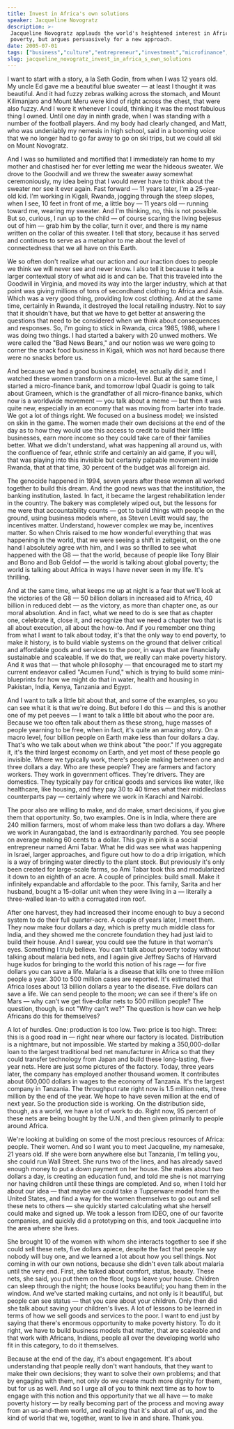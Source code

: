 ```yaml
---
title: Invest in Africa's own solutions
speaker: Jacqueline Novogratz
description: >-
 Jacqueline Novogratz applauds the world's heightened interest in Africa and
 poverty, but argues persuasively for a new approach.
date: 2005-07-01
tags: ["business","culture","entrepreneur","investment","microfinance","philanthropy","poverty","global-development"]
slug: jacqueline_novogratz_invest_in_africa_s_own_solutions
---
```


I want to start with a story, a la Seth Godin, from when I was 12 years old. My uncle Ed
gave me a beautiful blue sweater — at least I thought it was beautiful. And it had fuzzy
zebras walking across the stomach, and Mount Kilimanjaro and Mount Meru were kind of right
across the chest, that were also fuzzy. And I wore it whenever I could, thinking it was
the most fabulous thing I owned. Until one day in ninth grade, when I was standing with a
number of the football players. And my body had clearly changed, and Matt, who was
undeniably my nemesis in high school, said in a booming voice that we no longer had to go
far away to go on ski trips, but we could all ski on Mount Novogratz. 

And I was so humiliated and mortified that I immediately ran home to my mother and
chastised her for ever letting me wear the hideous sweater. We drove to the Goodwill and
we threw the sweater away somewhat ceremoniously, my idea being that I would never have to
think about the sweater nor see it ever again. Fast forward — 11 years later, I'm a
25-year-old kid. I'm working in Kigali, Rwanda, jogging through the steep slopes, when I
see, 10 feet in front of me, a little boy — 11 years old — running toward me, wearing my
sweater. And I'm thinking, no, this is not possible. But so, curious, I run up to the
child — of course scaring the living bejesus out of him — grab him by the collar, turn it
over, and there is my name written on the collar of this sweater. I tell that story,
because it has served and continues to serve as a metaphor to me about the level of
connectedness that we all have on this Earth.

We so often don't realize what our action and our inaction does to people we think we will
never see and never know. I also tell it because it tells a larger contextual story of
what aid is and can be. That this traveled into the Goodwill in Virginia, and moved its
way into the larger industry, which at that point was giving millions of tons of
secondhand clothing to Africa and Asia. Which was a very good thing, providing low cost
clothing. And at the same time, certainly in Rwanda, it destroyed the local retailing
industry. Not to say that it shouldn't have, but that we have to get better at answering
the questions that need to be considered when we think about consequences and
responses. So, I'm going to stick in Rwanda, circa 1985, 1986, where I was doing two
things. I had started a bakery with 20 unwed mothers. We were called the "Bad News Bears,"
and our notion was we were going to corner the snack food business in Kigali, which was
not hard because there were no snacks before us.

And because we had a good business model, we actually did it, and I watched these women
transform on a micro-level. But at the same time, I started a micro-finance bank, and
tomorrow Iqbal Quadir is going to talk about Grameen, which is the grandfather of all
micro-finance banks, which now is a worldwide movement — you talk about a meme — but then
it was quite new, especially in an economy that was moving from barter into trade. We got a
lot of things right. We focused on a business model; we insisted on skin in the game. The
women made their own decisions at the end of the day as to how they would use this access
to credit to build their little businesses, earn more income so they could take care of
their families better. What we didn't understand, what was happening all around us, with
the confluence of fear, ethnic strife and certainly an aid game, if you will, that was
playing into this invisible but certainly palpable movement inside Rwanda, that at that
time, 30 percent of the budget was all foreign aid.

The genocide happened in 1994, seven years after these women all worked together to build
this dream. And the good news was that the institution, the banking institution, lasted.
In fact, it became the largest rehabilitation lender in the country. The bakery was
completely wiped out, but the lessons for me were that accountability counts — got to
build things with people on the ground, using business models where, as Steven Levitt
would say, the incentives matter. Understand, however complex we may be, incentives
matter. So when Chris raised to me how wonderful everything that was happening in the
world, that we were seeing a shift in zeitgeist, on the one hand I absolutely agree with
him, and I was so thrilled to see what happened with the G8 — that the world, because of
people like Tony Blair and Bono and Bob Geldof — the world is talking about global
poverty; the world is talking about Africa in ways I have never seen in my life. It's
thrilling.

And at the same time, what keeps me up at night is a fear that we'll look at the victories
of the G8 — 50 billion dollars in increased aid to Africa, 40 billion in reduced debt — as
the victory, as more than chapter one, as our moral absolution. And in fact, what we need
to do is see that as chapter one, celebrate it, close it, and recognize that we need a
chapter two that is all about execution, all about the how-to. And if you remember one
thing from what I want to talk about today, it's that the only way to end poverty, to make
it history, is to build viable systems on the ground that deliver critical and affordable
goods and services to the poor, in ways that are financially sustainable and scaleable. If
we do that, we really can make poverty history. And it was that — that whole philosophy —
that encouraged me to start my current endeavor called "Acumen Fund," which is trying to
build some mini-blueprints for how we might do that in water, health and housing in
Pakistan, India, Kenya, Tanzania and Egypt.

And I want to talk a little bit about that, and some of the examples, so you can see what
it is that we're doing. But before I do this — and this is another one of my pet peeves —
I want to talk a little bit about who the poor are. Because we too often talk about them
as these strong, huge masses of people yearning to be free, when in fact, it's quite an
amazing story. On a macro level, four billion people on Earth make less than four dollars
a day. That's who we talk about when we think about "the poor." If you aggregate it, it's
the third largest economy on Earth, and yet most of these people go invisible. Where we
typically work, there's people making between one and three dollars a day. Who are these
people? They are farmers and factory workers. They work in government offices. They're
drivers. They are domestics. They typically pay for critical goods and services like
water, like healthcare, like housing, and they pay 30 to 40 times what their middleclass
counterparts pay — certainly where we work in Karachi and Nairobi.

The poor also are willing to make, and do make, smart decisions, if you give them that
opportunity. So, two examples. One is in India, where there are 240 million farmers, most
of whom make less than two dollars a day. Where we work in Aurangabad, the land is
extraordinarily parched. You see people on average making 60 cents to a dollar. This guy
in pink is a social entrepreneur named Ami Tabar. What he did was see what was happening
in Israel, larger approaches, and figure out how to do a drip irrigation, which is a way
of bringing water directly to the plant stock. But previously it's only been created for
large-scale farms, so Ami Tabar took this and modularized it down to an eighth of an acre.
A couple of principles: build small. Make it infinitely expandable and affordable to the
poor. This family, Sarita and her husband, bought a 15-dollar unit when they were living in
a — literally a three-walled lean-to with a corrugated iron roof.

After one harvest, they had increased their income enough to buy a second system to do
their full quarter-acre. A couple of years later, I meet them. They now make four dollars
a day, which is pretty much middle class for India, and they showed me the concrete
foundation they had just laid to build their house. And I swear, you could see the future
in that woman's eyes. Something I truly believe. You can't talk about poverty today without
talking about malaria bed nets, and I again give Jeffrey Sachs of Harvard huge kudos for
bringing to the world this notion of his rage — for five dollars you can save a life.
Malaria is a disease that kills one to three million people a year. 300 to 500 million
cases are reported. It's estimated that Africa loses about 13 billion dollars a year to
the disease. Five dollars can save a life. We can send people to the moon; we can see if
there's life on Mars — why can't we get five-dollar nets to 500 million people? The
question, though, is not "Why can't we?" The question is how can we help Africans do this
for themselves?

A lot of hurdles. One: production is too low. Two: price is too high. Three: this is a
good road in — right near where our factory is located. Distribution is a nightmare, but
not impossible. We started by making a 350,000-dollar loan to the largest traditional bed
net manufacturer in Africa so that they could transfer technology from Japan and build
these long-lasting, five-year nets. Here are just some pictures of the factory. Today,
three years later, the company has employed another thousand women. It contributes about
600,000 dollars in wages to the economy of Tanzania. It's the largest company in Tanzania.
The throughput rate right now is 1.5 million nets, three million by the end of the year.
We hope to have seven million at the end of next year. So the production side is working.
On the distribution side, though, as a world, we have a lot of work to do. Right now, 95
percent of these nets are being bought by the U.N., and then given primarily to people
around Africa.

We're looking at building on some of the most precious resources of Africa: people. Their
women. And so I want you to meet Jacqueline, my namesake, 21 years old. If she were born
anywhere else but Tanzania, I'm telling you, she could run Wall Street. She runs two of
the lines, and has already saved enough money to put a down payment on her house. She
makes about two dollars a day, is creating an education fund, and told me she is not
marrying nor having children until these things are completed. And so, when I told her
about our idea — that maybe we could take a Tupperware model from the United States, and
find a way for the women themselves to go out and sell these nets to others — she quickly
started calculating what she herself could make and signed up. We took a lesson from IDEO,
one of our favorite companies, and quickly did a prototyping on this, and took Jacqueline
into the area where she lives.

She brought 10 of the women with whom she interacts together to see if she could sell
these nets, five dollars apiece, despite the fact that people say nobody will buy one, and
we learned a lot about how you sell things. Not coming in with our own notions, because
she didn't even talk about malaria until the very end. First, she talked about comfort,
status, beauty. These nets, she said, you put them on the floor, bugs leave your house.
Children can sleep through the night; the house looks beautiful; you hang them in the
window. And we've started making curtains, and not only is it beautiful, but people can
see status — that you care about your children. Only then did she talk about saving your
children's lives. A lot of lessons to be learned in terms of how we sell goods and
services to the poor. I want to end just by saying that there's enormous opportunity to
make poverty history. To do it right, we have to build business models that matter, that
are scaleable and that work with Africans, Indians, people all over the developing world
who fit in this category, to do it themselves.

Because at the end of the day, it's about engagement. It's about understanding that people
really don't want handouts, that they want to make their own decisions; they want to solve
their own problems; and that by engaging with them, not only do we create much more
dignity for them, but for us as well. And so I urge all of you to think next time as to
how to engage with this notion and this opportunity that we all have — to make poverty
history — by really becoming part of the process and moving away from an us-and-them
world, and realizing that it's about all of us, and the kind of world that we, together,
want to live in and share. Thank you. 

<!--
ad_duration=3.33
comment_count=60
event="TEDGlobal 2005"
external_start_time=0
intro_duration=11.82
is_subtitle_required="False"
is_talk_featured="True"
language="en"
language_swap="False"
native_language="en"
number_of_related_talks=6
number_of_speakers=1
number_of_subtitled_videos=27
number_of_tags=8
number_of_talk_download_languages=27
number_of_talk_more_resources=0
number_of_talk_recommendations=0
number_of_talks_take_actions=0
post_ad_duration=0.83
published_timestamp="2006-10-10 00:11:00"
recording_date="2005-07-01"
speaker_description="Founder and CEO of Acumen"
speaker_id=89
speaker_is_published=1
speaker_name="Jacqueline Novogratz"
talk_id=91
talk_name="Invest in Africa's own solutions"
talks_tags=["business","culture","entrepreneur","investment","microfinance","philanthropy","poverty","global-development"]
url_audio="https://download.ted.com/talks/JacquelineNovogratz_2005G.mp3?apikey=acme-roadrunner"
url_photo_speaker="https://pe.tedcdn.com/images/ted/1614_254x191.jpg"
url_photo_talk="https://pe.tedcdn.com/images/ted/154_480x360.jpg"
url_webpage="https://www.ted.com/talks/jacqueline_novogratz_invest_in_africa_s_own_solutions"
video_type_name="TED Stage Talk"
-->